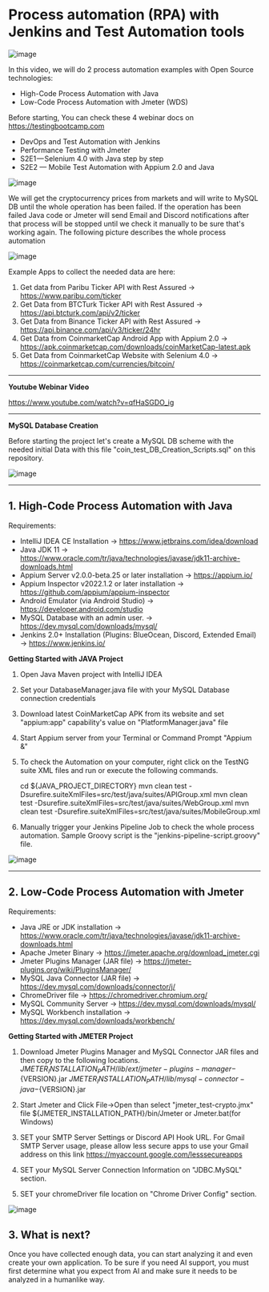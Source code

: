 # Process automation (RPA) with Jenkins and Test Automation tools

![image](https://user-images.githubusercontent.com/89974862/156874989-80da2945-5a2d-4e55-81ce-b0223781f612.png)

In this video, we will do 2 process automation examples with Open Source technologies:

  - High-Code Process Automation with Java
  - Low-Code Process Automation with Jmeter (WDS)

 Before starting, You can check these 4 webinar docs on https://testingbootcamp.com
  - DevOps and Test Automation with Jenkins
  - Performance Testing with Jmeter
  - S2E1 — Selenium 4.0 with Java step by step
  - S2E2 — Mobile Test Automation with Appium 2.0 and Java

![image](https://user-images.githubusercontent.com/89974862/156874888-abafd451-e26f-4543-bc7e-28c77f4ce507.png)

We will get the cryptocurrency prices from markets and will write to MySQL DB until the whole operation has been failed. If the operation has been failed Java code or Jmeter will send Email and Discord notifications after that process will be stopped until we check it manually to be sure that's working again. The following picture describes the whole process automation

![image](https://user-images.githubusercontent.com/89974862/156874676-193ab354-22b3-42ea-a5da-8a4e9786fbb6.png)

Example Apps to collect the needed data are here:
  1.  Get data from Paribu Ticker API with Rest Assured -> https://www.paribu.com/ticker
  2.  Get Data from BTCTurk Ticker API with Rest Assured -> https://api.btcturk.com/api/v2/ticker
  3.  Get Data from Binance Ticker API with Rest Assured -> https://api.binance.com/api/v3/ticker/24hr
  4.  Get Data from CoinmarketCap Android App with Appium 2.0 -> https://apk.coinmarketcap.com/downloads/coinMarketCap-latest.apk
  5.  Get Data from CoinmarketCap Website with Selenium 4.0 -> https://coinmarketcap.com/currencies/bitcoin/

***

**Youtube Webinar Video**

https://www.youtube.com/watch?v=qfHaSGDO_ig

***

**MySQL Database Creation**

Before starting the project let's create a MySQL DB scheme with the needed initial Data with this file "coin_test_DB_Creation_Scripts.sql" on this repository.

![image](https://user-images.githubusercontent.com/89974862/156876279-ef5058f5-df24-4d4a-9c04-133b82a90cd8.png)

***

## 1. High-Code Process Automation with Java ##

Requirements:
  - IntelliJ IDEA CE Installation -> https://www.jetbrains.com/idea/download
  - Java JDK 11 -> https://www.oracle.com/tr/java/technologies/javase/jdk11-archive-downloads.html
  - Appium Server v2.0.0-beta.25 or later installation -> https://appium.io/
  - Appium Inspector v2022.1.2 or later installation -> https://github.com/appium/appium-inspector
  - Android Emulator (via Android Studio) -> https://developer.android.com/studio
  - MySQL Database with an admin user. ->  https://dev.mysql.com/downloads/mysql/
  - Jenkins 2.0+ Installation (Plugins: BlueOcean, Discord, Extended Email) -> https://www.jenkins.io/

**Getting Started with JAVA Project**
  1. Open Java Maven project with IntelliJ IDEA

  2. Set your DatabaseManager.java file with your MySQL Database connection credentials
  
  3. Download latest CoinMarketCap APK from its website and set "appium:app" capability's value on "PlatformManager.java"  file

  4. Start Appium server from your Terminal or Command Prompt "Appium &"

  5. To check the Automation on your computer, right click on the TestNG suite XML files and run or execute the following commands.

      cd ${JAVA_PROJECT_DIRECTORY}
      mvn clean test -Dsurefire.suiteXmlFiles=src/test/java/suites/APIGroup.xml
      mvn clean test -Dsurefire.suiteXmlFiles=src/test/java/suites/WebGroup.xml
      mvn clean test -Dsurefire.suiteXmlFiles=src/test/java/suites/MobileGroup.xml
  
  6. Manually trigger your Jenkins Pipeline Job to check the whole process automation. Sample Groovy script is the "jenkins-pipeline-script.groovy" file.

![image](https://user-images.githubusercontent.com/89974862/156876045-58e33fd4-0963-4f74-9a74-4ea861abc58e.png)


***

## 2. Low-Code Process Automation with Jmeter ##

Requirements:
  - Java JRE or JDK installation -> https://www.oracle.com/tr/java/technologies/javase/jdk11-archive-downloads.html
  - Apache Jmeter Binary -> https://jmeter.apache.org/download_jmeter.cgi
  - Jmeter Plugins Manager (JAR file) -> https://jmeter-plugins.org/wiki/PluginsManager/
  - MySQL Java Connector (JAR file) -> https://dev.mysql.com/downloads/connector/j/
  - ChromeDriver file -> https://chromedriver.chromium.org/
  - MySQL Community Server -> https://dev.mysql.com/downloads/mysql/
  - MySQL Workbench installation -> https://dev.mysql.com/downloads/workbench/

**Getting Started with JMETER Project**
  1. Download Jmeter Plugins Manager and MySQL Connector JAR files and then copy to the following locations.
    ${JMETER_INSTALLATION_PATH}/lib/ext/jmeter-plugins-manager-${VERSION}.jar
    ${JMETER_INSTALLATION_PATH}/lib/mysql-connector-java-${VERSION}.jar
    
  2. Start Jmeter and Click File->Open than select "jmeter_test-crypto.jmx" file 
     ${JMETER_INSTALLATION_PATH}/bin/Jmeter or Jmeter.bat(for Windows)
     
  3. SET your SMTP Server Settings or Discord API Hook URL. For Gmail SMTP Server usage, please allow less secure apps to use your Gmail address on this link https://myaccount.google.com/lesssecureapps

  4. SET your MySQL Server Connection Information on "JDBC.MySQL" section.
  
  5. SET your chromeDriver file location on "Chrome Driver Config" section.

![image](https://user-images.githubusercontent.com/89974862/156876224-a7cfaf99-b531-4ad9-93c4-649103d9d52e.png)

## 3. What is next? ##

Once you have collected enough data, you can start analyzing it and even create your own application. To be sure if you need AI support, you must first determine what you expect from AI and make sure it needs to be analyzed in a humanlike way.

